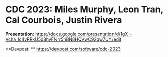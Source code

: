 # CDC 2023: Miles Murphy, Leon Tran, Cal Courbois, Justin Rivera
**Presentation:** https://docs.google.com/presentation/d/1gX--Vcha_lc4vRRkU5d8hyFNrr5nBN8HQVwC92qw7UY/edit

**Devpost: ** https://devpost.com/software/cdc-2023
